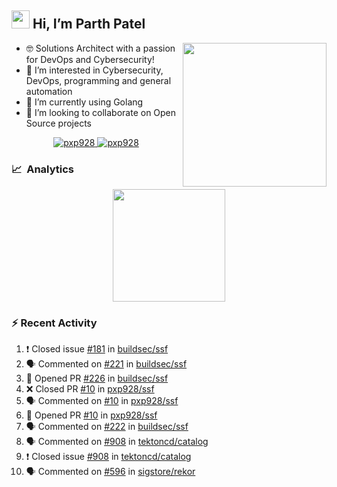 ## <img src="https://github.com/TheDudeThatCode/TheDudeThatCode/blob/master/Assets/Hi.gif" width="29px"> Hi, I’m Parth Patel

<img align="right"  src="https://media.giphy.com/media/PRgs2sn03T1xpCSWKe/giphy.gif" width="230">

- :nerd_face: Solutions Architect with a passion for DevOps and Cybersecurity!
- 👀  I’m interested in Cybersecurity, DevOps, programming and general automation
- 🌱  I’m currently using Golang
- 💞️  I’m looking to collaborate on Open Source projects

<p align="center">
  <a href="https://linkedin.com/in/pxp928" target="blank">
    <img src="https://img.shields.io/badge/linkedin-%230077B5.svg?&style=for-the-badge&logo=linkedin&logoColor=white" alt="pxp928" />
  </a>
  <a href="https://twitter.com/pxp928" target="blank">
    <img src="https://img.shields.io/badge/Twitter-1DA1F2?style=for-the-badge&logo=twitter&logoColor=white" alt="pxp928" />
  </a>
</p>

### 📈 &nbsp;Analytics

<p align="center">
  <a href="https://github.com/pxp928">
    <img height="180em" src="https://github-readme-stats-eight-theta.vercel.app/api?username=pxp928&show_icons=true&theme=radical&include_all_commits=true&count_private=true&line_height=26"/>
  </a>
</p>

### :zap: Recent Activity

<!--START_SECTION:activity-->
1. ❗️ Closed issue [#181](https://github.com/buildsec/ssf/issues/181) in [buildsec/ssf](https://github.com/buildsec/ssf)
2. 🗣 Commented on [#221](https://github.com/buildsec/ssf/issues/221) in [buildsec/ssf](https://github.com/buildsec/ssf)
3. 💪 Opened PR [#226](https://github.com/buildsec/ssf/pull/226) in [buildsec/ssf](https://github.com/buildsec/ssf)
4. ❌ Closed PR [#10](https://github.com/pxp928/ssf/pull/10) in [pxp928/ssf](https://github.com/pxp928/ssf)
5. 🗣 Commented on [#10](https://github.com/pxp928/ssf/issues/10) in [pxp928/ssf](https://github.com/pxp928/ssf)
6. 💪 Opened PR [#10](https://github.com/pxp928/ssf/pull/10) in [pxp928/ssf](https://github.com/pxp928/ssf)
7. 🗣 Commented on [#222](https://github.com/buildsec/ssf/issues/222) in [buildsec/ssf](https://github.com/buildsec/ssf)
8. 🗣 Commented on [#908](https://github.com/tektoncd/catalog/issues/908) in [tektoncd/catalog](https://github.com/tektoncd/catalog)
9. ❗️ Closed issue [#908](https://github.com/tektoncd/catalog/issues/908) in [tektoncd/catalog](https://github.com/tektoncd/catalog)
10. 🗣 Commented on [#596](https://github.com/sigstore/rekor/issues/596) in [sigstore/rekor](https://github.com/sigstore/rekor)
<!--END_SECTION:activity-->

<!---
pxp928/pxp928 is a ✨ special ✨ repository because its `README.md` (this file) appears on your GitHub profile.
You can click the Preview link to take a look at your changes.
--->
